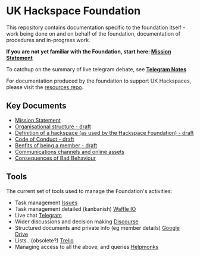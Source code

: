 UK Hackspace Foundation
========================

This repository contains documentation specific to the foundation itself - work being done on and on behalf of the foundation, documentation of procedures and in-progress work.  

**If you are not yet familiar with the Foundation, start here: [Mission Statement](mission.md)**

To catchup on the summary of live telegram debate, see **[Telegram Notes](telegramNotes.md)** 

For documentation produced by the foundation to support UK Hackspaces, please visit the [resources repo](https://github.com/ukhackspacefoundation/resources).

Key Documents
-------------

* [Mission Statement](mission.md)
* [Organisational structure - draft](structure.md)
* [Definition of a hackspace (as used by the Hackspace Foundation) - draft](define.md)
* [Code of Conduct - draft](codeOfConduct.md)
* [Benfits of being a member - draft](benefits.md)
* [Communications channels and online assets](comms.md)
* [Consequences of Bad Behaviour](badBehaviour.md)

Tools
-----

The current set of tools used to manage the Foundation's activities:

* Task management [Issues](https://github.com/ukhackspacefoundation/foundation/issues)
* Task management detailed (kanbanish) [Waffle IO](https://waffle.io/UKHackspaceFoundation)
* Live chat [Telegram](http://telegram.org)
* Wider discussions and decision making [Discourse](http://forum.hackspace.org.uk)
* Structured documents and private info (eg member details)  [Google Drive](https://drive.google.com/drive/folders/0B2I_ryMKXUGJckROVGQxRnNIVmc)
* Lists.. (obsolete?) [Trello](https://trello.com)
* Managing access to all the above, and queries [Helpmonks](https://helpmonks.com)
